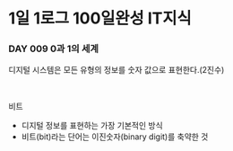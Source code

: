 # 1일 1로그 100일완성 IT지식
### DAY 009 0과 1의 세계
디지털 시스템은 모든 유형의 정보를 숫자 값으로 표현한다.(2진수)

<br>

비트
* 디지털 정보를 표현하는 가장 기본적인 방식
* 비트(bit)라는 단어는 이진숫자(binary digit)를 축약한 것
